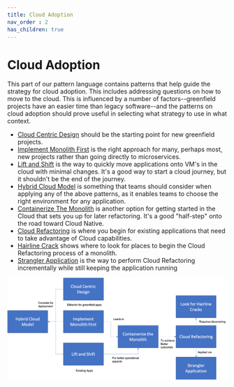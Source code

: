```yaml
---
title: Cloud Adoption
nav_order : 2
has_children: true
---
```

# Cloud Adoption

This part of our pattern language contains patterns that help guide the strategy for cloud adoption. This includes addressing questions on how to move to the cloud.  This is influenced by a number of factors--greenfield projects have an easier time than legacy software--and the patterns on cloud adoption should prove useful in selecting what strategy to use in what context.

+ [Cloud Centric Design](Cloud-Centric-Design.md) should be the starting point for new greenfield projects.
+ [Implement Monolith First](Implement-Monolith-First.md) is the right approach for many, perhaps most, new projects rather than going directly to microservices. 
+ [Lift and Shift](Lift-and-Shift.md) is the way to quickly move applications onto VM's in the cloud with minimal changes.  It's a good way to start a cloud journey, but it shouldn't be the end of the journey.
+ [Hybrid Cloud Model](Hybrid-Cloud-Model.md) is something that teams should consider when applying any of the above patterns, as it enables teams to choose the right environment for any application.
+ [Containerize The Monolith](Containerize-The-Monolith.md) is another option for getting started in the Cloud that sets you up for later refactoring.  It's a good "half-step" onto the road toward Cloud Native.
+ [Cloud Refactoring](Cloud-Refactoring.md) is where you begin for existing applications that need to take advantage of Cloud capabilities.
+ [Hairline Crack](Look-For-Hairline-Cracks.md) shows where to look for places to begin the Cloud Refactoring process of a monolith.
+ [Strangler Application](Strangler-App.md) is the way to perform Cloud Refactoring incrementally while still keeping the application running  



![Cloud Adoption](../assets/CloudArchitecture.png)

